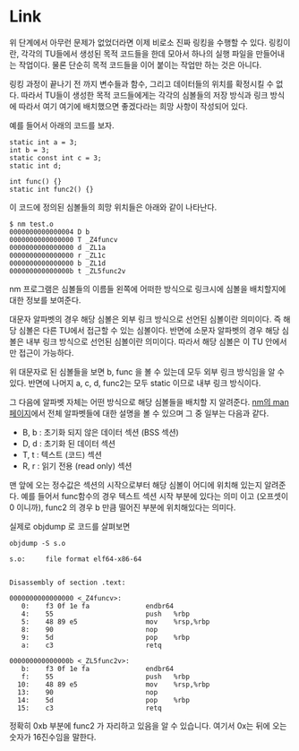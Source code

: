 # Link
위 단계에서 아무런 문제가 없었더라면 이제 비로소 진짜 링킹을 수행할 수 있다. 링킹이란, 각각의 TU들에서 생성된 목적 코드들을 한데 모아서 하나의 실행 파일을 만들어내는 작업이다. 물론 단순히 목적 코드들을 이어 붙이는 작업만 하는 것은 아니다.

링킹 과정이 끝나기 전 까지 변수들과 함수, 그리고 데이터들의 위치를 확정시킬 수 없다. 따라서 TU들이 생성한 목적 코드들에게는 각각의 심볼들의 저장 방식과 링크 방식에 따라서 여기 여기에 배치했으면 좋겠다라는 희망 사항이 작성되어 있다.

예를 들어서 아래의 코드를 보자.

```
static int a = 3;
int b = 3;
static const int c = 3;
static int d;

int func() {}
static int func2() {}
```

이 코드에 정의된 심볼들의 희망 위치들은 아래와 같이 나타난다.

```
$ nm test.o
0000000000000004 D b
0000000000000000 T _Z4funcv
0000000000000000 d _ZL1a
0000000000000000 r _ZL1c
0000000000000000 b _ZL1d
000000000000000b t _ZL5func2v
```

nm 프로그램은 심볼들의 이름들 왼쪽에 어떠한 방식으로 링크시에 심볼을 배치할지에 대한 정보를 보여준다.

대문자 알파벳의 경우 해당 심볼은 외부 링크 방식으로 선언된 심볼이란 의미이다. 즉 해당 심볼은 다른 TU에서 접근할 수 있는 심볼이다. 반면에 소문자 알파벳의 경우 해당 심볼은 내부 링크 방식으로 선언된 심볼이란 의미이다. 따라서 해당 심볼은 이 TU 안에서만 접근이 가능하다.

위 대문자로 된 심볼들을 보면 b, func 을 볼 수 있는데 모두 외부 링크 방식임을 알 수 있다. 반면에 나머지 a, c, d, func2는 모두 static 이므로 내부 링크 방식이다.

그 다음에 알파벳 자체는 어떤 방식으로 해당 심볼들을 배치할 지 알려준다. [nm의 man 페이지](https://linux.die.net/man/1/nm)에서 전체 알파벳들에 대한 설명을 볼 수 있으며 그 중 일부는 다음과 같다.

-   B, b : 초기화 되지 않은 데이터 섹션 (BSS 섹션)
-   D, d : 초기화 된 데이터 섹션
-   T, t : 텍스트 (코드) 섹션
-   R, r : 읽기 전용 (read only) 섹션

맨 앞에 오는 정수값은 섹션의 시작으로부터 해당 심볼이 어디에 위치해 있는지 알려준다. 예를 들어서 func함수의 경우 텍스트 섹션 시작 부분에 있다는 의미 이고 (오프셋이 0 이니까), func2 의 경우 b 만큼 떨어진 부분에 위치해있다는 의미다.

실제로 objdump 로 코드를 살펴보면

```
objdump -S s.o 

s.o:     file format elf64-x86-64


Disassembly of section .text:

0000000000000000 <_Z4funcv>:
   0:    f3 0f 1e fa              endbr64 
   4:    55                       push   %rbp
   5:    48 89 e5                 mov    %rsp,%rbp
   8:    90                       nop
   9:    5d                       pop    %rbp
   a:    c3                       retq   

000000000000000b <_ZL5func2v>:
   b:    f3 0f 1e fa              endbr64 
   f:    55                       push   %rbp
  10:    48 89 e5                 mov    %rsp,%rbp
  13:    90                       nop
  14:    5d                       pop    %rbp
  15:    c3                       retq   
```

정확히 0xb 부분에 func2 가 자리하고 있음을 알 수 있습니다. 여기서 0x는 뒤에 오는 숫자가 16진수임을 말한다.